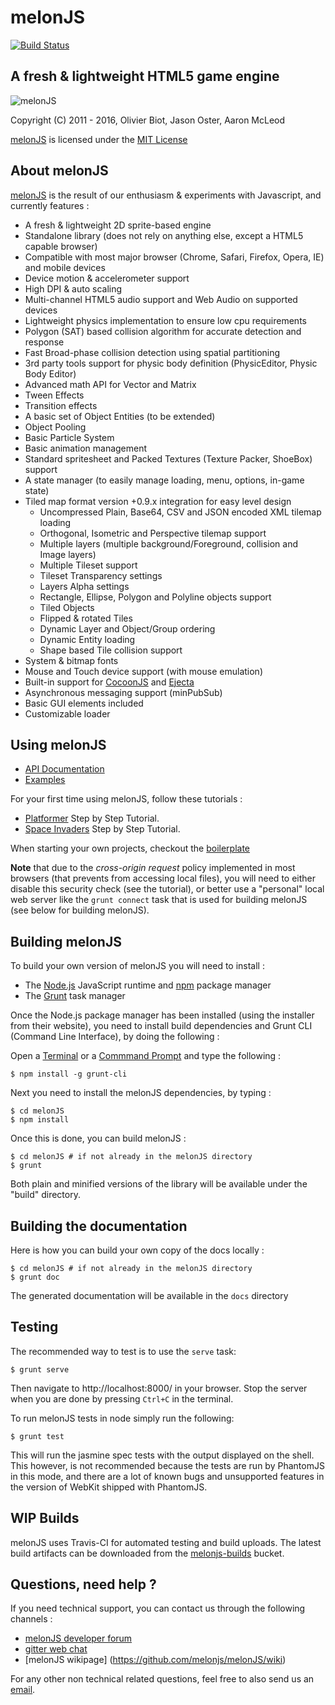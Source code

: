melonJS
=======
[![Build Status](https://travis-ci.org/melonjs/melonJS.svg)](https://travis-ci.org/melonjs/melonJS)

A fresh & lightweight HTML5 game engine
-------------------------------------------------------------------------------
![melonJS](http://melonjs.org/media/alex4-github.png)

Copyright (C) 2011 - 2016, Olivier Biot, Jason Oster, Aaron McLeod

[melonJS](http://melonjs.org/) is licensed under the [MIT License](http://www.opensource.org/licenses/mit-license.php)

About melonJS
-------------------------------------------------------------------------------

[melonJS](http://melonjs.org/) is the result of our enthusiasm & experiments with Javascript,
and currently features :

- A fresh & lightweight 2D sprite-based engine
- Standalone library (does not rely on anything else, except a HTML5 capable browser)
- Compatible with most major browser (Chrome, Safari, Firefox, Opera, IE) and mobile devices
- Device motion & accelerometer support
- High DPI & auto scaling
- Multi-channel HTML5 audio support and Web Audio on supported devices
- Lightweight physics implementation to ensure low cpu requirements
- Polygon (SAT) based collision algorithm for accurate detection and response
- Fast Broad-phase collision detection using spatial partitioning
- 3rd party tools support for physic body definition (PhysicEditor, Physic Body Editor)
- Advanced math API for Vector and Matrix
- Tween Effects
- Transition effects
- A basic set of Object Entities (to be extended)
- Object Pooling
- Basic Particle System
- Basic animation management
- Standard spritesheet and Packed Textures (Texture Packer, ShoeBox) support
- A state manager (to easily manage loading, menu, options, in-game state)
- Tiled map format version +0.9.x integration for easy level design
    - Uncompressed Plain, Base64, CSV and JSON encoded XML tilemap loading
    - Orthogonal, Isometric and Perspective tilemap support
    - Multiple layers (multiple background/Foreground, collision and Image layers)
    - Multiple Tileset support
    - Tileset Transparency settings
    - Layers Alpha settings
    - Rectangle, Ellipse, Polygon and Polyline objects support
    - Tiled Objects
    - Flipped & rotated Tiles
    - Dynamic Layer and Object/Group ordering
    - Dynamic Entity loading
    - Shape based Tile collision support
- System & bitmap fonts
- Mouse and Touch device support (with mouse emulation)
- Built-in support for [CocoonJS](https://www.ludei.com/cocoonjs/) and [Ejecta](https://github.com/melonjs/melonJS/wiki/How-to-build-your-game-for-tvOS-(or-iOS)-using-Ejecta)
- Asynchronous messaging support (minPubSub)
- Basic GUI elements included
- Customizable loader

Using melonJS
-------------------------------------------------------------------------------

* [API Documentation](http://melonjs.github.io/melonJS/docs/)
* [Examples](http://melonjs.github.io/melonJS/)

For your first time using melonJS, follow these tutorials :

- [Platformer](http://melonjs.github.io/tutorial-platformer/) Step by Step Tutorial.
- [Space Invaders](http://melonjs.github.io/tutorial-space-invaders/) Step by Step Tutorial.

When starting your own projects, checkout the [boilerplate](https://github.com/melonjs/boilerplate)

**Note** that due to the _cross-origin request_ policy implemented in most browsers
(that prevents from accessing local files), you will need to either disable this
security check (see the tutorial), or better use a "personal" local web server
like the `grunt connect` task that is used for building melonJS (see below for building melonJS).

Building melonJS
-------------------------------------------------------------------------------
To build your own version of melonJS you will need to install :

- The [Node.js](http://nodejs.org/) JavaScript runtime and [npm](https://npmjs.org/) package manager
- The [Grunt](http://gruntjs.com/) task manager

Once the Node.js package manager has been installed (using the installer from their website),
you need to install build dependencies and Grunt CLI (Command Line Interface), by doing the following :

Open a [Terminal](http://www.apple.com/osx/apps/all.html#terminal) or a [Commmand Prompt](http://en.wikipedia.org/wiki/Command_Prompt) and
type the following :

    $ npm install -g grunt-cli

Next you need to install the melonJS dependencies, by typing :

    $ cd melonJS
    $ npm install

Once this is done, you can build melonJS :

    $ cd melonJS # if not already in the melonJS directory
    $ grunt

Both plain and minified versions of the library will be available under the "build" directory.

Building the documentation
-------------------------------------------------------------------------------
Here is how you can build your own copy of the docs locally :

    $ cd melonJS # if not already in the melonJS directory
    $ grunt doc

The generated documentation will be available in the `docs` directory

Testing
-------------------------------------------------------------------------------
The recommended way to test is to use the `serve` task:

    $ grunt serve

Then navigate to http://localhost:8000/ in your browser. Stop the server when
you are done by pressing `Ctrl+C` in the terminal.


To run melonJS tests in node simply run the following:

    $ grunt test

This will run the jasmine spec tests with the output displayed on the shell. This however, is not
recommended because the tests are run by PhantomJS in this mode, and there are a
lot of known bugs and unsupported features in the version of WebKit shipped
with PhantomJS.

WIP Builds
-------------------------------------------------------------------------------
melonJS uses Travis-CI for automated testing and build uploads. The latest build
artifacts can be downloaded from the [melonjs-builds](http://melonjs-builds.s3.amazonaws.com/index.html?prefix=artifacts/)
bucket.

Questions, need help ?
-------------------------------------------------------------------------------
If you need technical support, you can contact us through the following channels :
* [melonJS developer forum](http://groups.google.com/group/melonjs)
* [gitter web chat](https://gitter.im/melonjs/public)
* [melonJS wikipage] (https://github.com/melonjs/melonJS/wiki)

For any other non technical related questions, feel free to also send us an [email](mailto:contact@melonjs.org).

